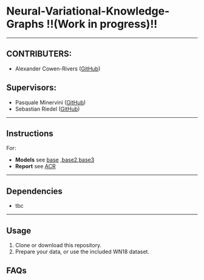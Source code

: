 
# Neural-Variational-Knowledge-Graphs !!(Work in progress)!!
-------
## CONTRIBUTERS:

- Alexander Cowen-Rivers ([GitHub](https://github.com/acr42)) 

## Supervisors:

- Pasquale Minervini ([GitHub](https://github.com/pminervini))
- Sebastian Riedel ([GitHub](https://github.com/riedelcastro))

-------

## Instructions

For:
- **Models** see [base](https://github.com/acr42/Neural-Variational-Knowledge-Graphs/blob/master/vkge/base.py) ,[base2](https://github.com/acr42/Neural-Variational-Knowledge-Graphs/blob/master/vkge/base2.py),[base3](https://github.com/acr42/Neural-Variational-Knowledge-Graphs/blob/master/vkge/base3.py)
- **Report** see [ACR](https://github.com/acr42) 


-------

## Dependencies

- tbc


-------

## Usage

1. Clone or download this repository.
2. Prepare your data, or use the included WN18 dataset. 

## FAQs
